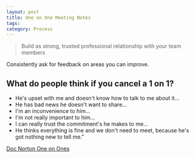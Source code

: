 ```yaml
---
layout: post
title: One on One Meeting Notes
tags: 
category: Process
---
```


> Build as strong, trusted professional relationship with your team members  

Consistently ask for feedback on areas you can improve.

## What do people think if you cancel a 1 on 1?

* He's upset with me and doesn't know how to talk to me about it...  
* He has bad news he doesn't want to share...  
* I'm an inconvenience to him...  
* I'm not really important to him...  
* I can really trust the commitment's he makes to me...  
* He thinks everything is fine and we don't need to meet, because he's got nothing new to tell me."  

[Doc Norton One on Ones](http://docondev.com/blog/2013/03/one-on-one-meetings)  
